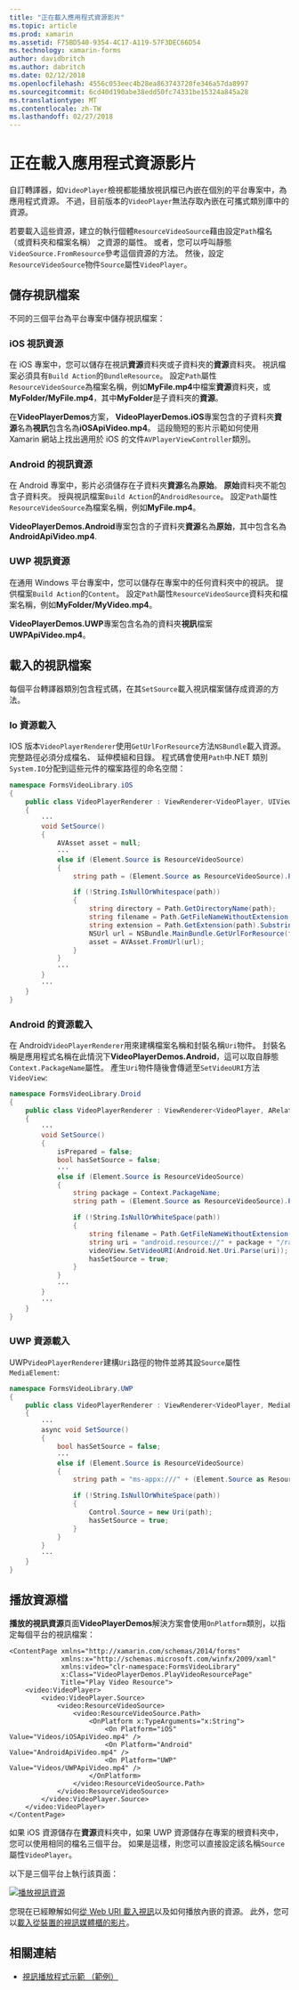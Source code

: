 ```yaml
---
title: "正在載入應用程式資源影片"
ms.topic: article
ms.prod: xamarin
ms.assetid: F75BD540-9354-4C17-A119-57F3DEC66D54
ms.technology: xamarin-forms
author: davidbritch
ms.author: dabritch
ms.date: 02/12/2018
ms.openlocfilehash: 4556c053eec4b28ea863743720fe346a57da8997
ms.sourcegitcommit: 6cd40d190abe38edd50fc74331be15324a845a28
ms.translationtype: MT
ms.contentlocale: zh-TW
ms.lasthandoff: 02/27/2018
---
```

# <a name="loading-application-resource-videos"></a>正在載入應用程式資源影片

自訂轉譯器，如`VideoPlayer`檢視都能播放視訊檔已內嵌在個別的平台專案中，為應用程式資源。 不過，目前版本的`VideoPlayer`無法存取內嵌在可攜式類別庫中的資源。

若要載入這些資源，建立的執行個體`ResourceVideoSource`藉由設定`Path`檔名 （或資料夾和檔案名稱） 之資源的屬性。 或者，您可以呼叫靜態`VideoSource.FromResource`參考這個資源的方法。 然後，設定`ResourceVideoSource`物件`Source`屬性`VideoPlayer`。 

## <a name="storing-the-video-files"></a>儲存視訊檔案

不同的三個平台為平台專案中儲存視訊檔案：

### <a name="ios-video-resources"></a>iOS 視訊資源

在 iOS 專案中，您可以儲存在視訊**資源**資料夾或子資料夾的**資源**資料夾。 視訊檔案必須具有`Build Action`的`BundleResource`。 設定`Path`屬性`ResourceVideoSource`為檔案名稱，例如**MyFile.mp4**中檔案**資源**資料夾，或**MyFolder/MyFile.mp4**，其中**MyFolder**是子資料夾的**資源**。

在**VideoPlayerDemos**方案， **VideoPlayerDemos.iOS**專案包含的子資料夾**資源**名為**視訊**包含名為**iOSApiVideo.mp4**。 這段簡短的影片示範如何使用 Xamarin 網站上找出適用於 iOS 的文件`AVPlayerViewController`類別。

### <a name="android-video-resources"></a>Android 的視訊資源

在 Android 專案中，影片必須儲存在子資料夾**資源**名為**原始**。 **原始**資料夾不能包含子資料夾。 授與視訊檔案`Build Action`的`AndroidResource`。 設定`Path`屬性`ResourceVideoSource`為檔案名稱，例如**MyFile.mp4**。 

**VideoPlayerDemos.Android**專案包含的子資料夾**資源**名為**原始**，其中包含名為**AndroidApiVideo.mp4**. 

### <a name="uwp-video-resources"></a>UWP 視訊資源

在通用 Windows 平台專案中，您可以儲存在專案中的任何資料夾中的視訊。 提供檔案`Build Action`的`Content`。 設定`Path`屬性`ResourceVideoSource`資料夾和檔案名稱，例如**MyFolder/MyVideo.mp4**。 

**VideoPlayerDemos.UWP**專案包含名為的資料夾**視訊**檔案**UWPApiVideo.mp4**。

## <a name="loading-the-video-files"></a>載入的視訊檔案

每個平台轉譯器類別包含程式碼，在其`SetSource`載入視訊檔案儲存成資源的方法。

### <a name="ios-resource-loading"></a>Io 資源載入

IOS 版本`VideoPlayerRenderer`使用`GetUrlForResource`方法`NSBundle`載入資源。 完整路徑必須分成檔名、 延伸模組和目錄。 程式碼會使用`Path`中.NET 類別`System.IO`分配到這些元件的檔案路徑的命名空間：

```csharp
namespace FormsVideoLibrary.iOS
{
    public class VideoPlayerRenderer : ViewRenderer<VideoPlayer, UIView>
    {
        ···
        void SetSource()
        {
            AVAsset asset = null;
            ···
            else if (Element.Source is ResourceVideoSource)
            {
                string path = (Element.Source as ResourceVideoSource).Path;

                if (!String.IsNullOrWhitespace(path))
                {
                    string directory = Path.GetDirectoryName(path);
                    string filename = Path.GetFileNameWithoutExtension(path);
                    string extension = Path.GetExtension(path).Substring(1);
                    NSUrl url = NSBundle.MainBundle.GetUrlForResource(filename, extension, directory);
                    asset = AVAsset.FromUrl(url);
                }
            }
            ···
        }
        ···
    }
}
```

### <a name="android-resource-loading"></a>Android 的資源載入

在 Android`VideoPlayerRenderer`用來建構檔案名稱和封裝名稱`Uri`物件。 封裝名稱是應用程式名稱在此情況下**VideoPlayerDemos.Android**，這可以取自靜態`Context.PackageName`屬性。 產生`Uri`物件隨後會傳遞至`SetVideoURI`方法`VideoView`:

```csharp
namespace FormsVideoLibrary.Droid
{
    public class VideoPlayerRenderer : ViewRenderer<VideoPlayer, ARelativeLayout>
    {
        ···    
        void SetSource()
        {
            isPrepared = false;
            bool hasSetSource = false;
            ···
            else if (Element.Source is ResourceVideoSource)
            {
                string package = Context.PackageName;
                string path = (Element.Source as ResourceVideoSource).Path;

                if (!String.IsNullOrWhiteSpace(path))
                {
                    string filename = Path.GetFileNameWithoutExtension(path).ToLowerInvariant();
                    string uri = "android.resource://" + package + "/raw/" + filename;
                    videoView.SetVideoURI(Android.Net.Uri.Parse(uri));
                    hasSetSource = true;
                }
            }
            ···
        }
        ···
    }
}
```

### <a name="uwp-resource-loading"></a>UWP 資源載入

UWP`VideoPlayerRenderer`建構`Uri`路徑的物件並將其設`Source`屬性`MediaElement`:

```csharp
namespace FormsVideoLibrary.UWP
{
    public class VideoPlayerRenderer : ViewRenderer<VideoPlayer, MediaElement>
    {
        ···
        async void SetSource()
        {
            bool hasSetSource = false;
            ···
            else if (Element.Source is ResourceVideoSource)
            {
                string path = "ms-appx:///" + (Element.Source as ResourceVideoSource).Path;

                if (!String.IsNullOrWhiteSpace(path))
                {
                    Control.Source = new Uri(path);
                    hasSetSource = true;
                }
            }
        }
        ···
    }
}
```

## <a name="playing-the-resource-file"></a>播放資源檔

**播放的視訊資源**頁面**VideoPlayerDemos**解決方案會使用`OnPlatform`類別，以指定每個平台的視訊檔案：

```xaml
<ContentPage xmlns="http://xamarin.com/schemas/2014/forms"
             xmlns:x="http://schemas.microsoft.com/winfx/2009/xaml"
             xmlns:video="clr-namespace:FormsVideoLibrary"
             x:Class="VideoPlayerDemos.PlayVideoResourcePage"
             Title="Play Video Resource">
    <video:VideoPlayer>
        <video:VideoPlayer.Source>
            <video:ResourceVideoSource>
                <video:ResourceVideoSource.Path>
                    <OnPlatform x:TypeArguments="x:String">
                        <On Platform="iOS" Value="Videos/iOSApiVideo.mp4" />
                        <On Platform="Android" Value="AndroidApiVideo.mp4" />
                        <On Platform="UWP" Value="Videos/UWPApiVideo.mp4" />
                    </OnPlatform>
                </video:ResourceVideoSource.Path>
            </video:ResourceVideoSource>
        </video:VideoPlayer.Source>
    </video:VideoPlayer>
</ContentPage>
```

如果 iOS 資源儲存在**資源**資料夾中，如果 UWP 資源儲存在專案的根資料夾中，您可以使用相同的檔名三個平台。 如果是這樣，則您可以直接設定該名稱`Source`屬性`VideoPlayer`。 

以下是三個平台上執行該頁面：

[![播放視訊資源](loading-resources-images/playvideoresource-small.png "播放視訊資源")](loading-resources-images/playvideoresource-large.png "播放視訊的資源")

您現在已經瞭解如何[從 Web URI 載入視訊](web-videos.md)以及如何播放內嵌的資源。 此外，您可以[載入從裝置的視訊媒體櫃的影片](accessing-library.md)。


## <a name="related-links"></a>相關連結

- [視訊播放程式示範 （範例）](https://developer.xamarin.com/samples/xamarin-forms/customrenderers/VideoPlayerDemos/)
